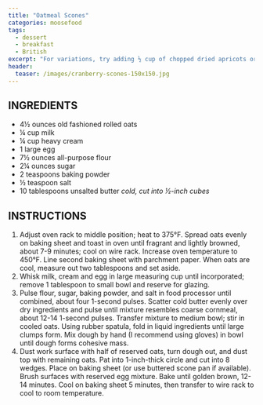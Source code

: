 ```yaml
---
title: "Oatmeal Scones"
categories: moosefood
tags: 
  - dessert
  - breakfast
  - British
excerpt: "For variations, try adding ½ cup of chopped dried apricots or cherries (or other dried fruit) along with the cooled oats. Another excellent combination is ½ cup dried cranberries, and ¾ teaspoon of orange oil added to the milk, cream, and egg mixture."
header:
  teaser: /images/cranberry-scones-150x150.jpg
---
```


## INGREDIENTS
* 4½ ounces old fashioned rolled oats
* ¼ cup milk
* ¼ cup heavy cream
* 1 large egg
* 7½ ounces all-purpose flour
* 2¼ ounces sugar
* 2 teaspoons baking powder
* ½ teaspoon salt
* 10 tablespoons unsalted butter *cold, cut into ½-inch cubes*

## INSTRUCTIONS
1. Adjust oven rack to middle position; heat to 375°F. Spread oats evenly on baking sheet and toast in oven until fragrant and lightly browned, about 7-9 minutes; cool on wire rack. Increase oven temperature to 450°F. Line second baking sheet with parchment paper. When oats are cool, measure out two tablespoons and set aside.
2. Whisk milk, cream and egg in large measuring cup until incorporated; remove 1 tablespoon to small bowl and reserve for glazing.
3. Pulse flour, sugar, baking powder, and salt in food processor until combined, about four 1-second pulses. Scatter cold butter evenly over dry ingredients and pulse until mixture resembles coarse cornmeal, about 12-14 1-second pulses. Transfer mixture to medium bowl; stir in cooled oats. Using rubber spatula, fold in liquid ingredients until large clumps form. Mix dough by hand (I recommend using gloves) in bowl until dough forms cohesive mass.
4. Dust work surface with half of reserved oats, turn dough out, and dust top with remaining oats. Pat into 1-inch-thick circle and cut into 8 wedges. Place on baking sheet (or use buttered scone pan if available). Brush surfaces with reserved egg mixture. Bake until golden brown, 12-14 minutes. Cool on baking sheet 5 minutes, then transfer to wire rack to cool to room temperature.
